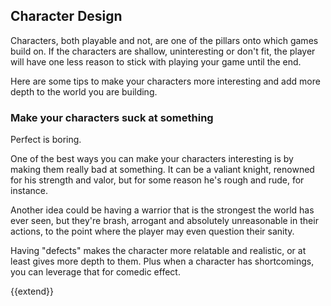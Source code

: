 Character Design
----------------

Characters, both playable and not, are one of the pillars onto which games build on. If the characters are shallow, uninteresting or don't fit, the player will have one less reason to stick with playing your game until the end.

Here are some tips to make your characters more interesting and add more depth to the world you are building.

### Make your characters suck at something

Perfect is boring.

One of the best ways you can make your characters interesting is by making them really bad at something. It can be a valiant knight, renowned for his strength and valor, but for some reason he's rough and rude, for instance.

Another idea could be having a warrior that is the strongest the world has ever seen, but they're brash, arrogant and absolutely unreasonable in their actions, to the point where the player may even question their sanity.

Having "defects" makes the character more relatable and realistic, or at least gives more depth to them. Plus when a character has shortcomings, you can leverage that for comedic effect.

{{extend}}
